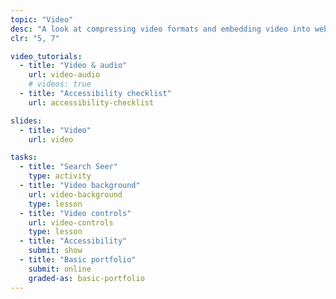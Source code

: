 ```yaml
---
topic: "Video"
desc: "A look at compressing video formats and embedding video into websites—as well as hosting video on global servers."
clr: "5, 7"

video_tutorials:
  - title: "Video & audio"
    url: video-audio
    # videos: true
  - title: "Accessibility checklist"
    url: accessibility-checklist

slides:
  - title: "Video"
    url: video

tasks:
  - title: "Search Seer"
    type: activity
  - title: "Video background"
    url: video-background
    type: lesson
  - title: "Video controls"
    url: video-controls
    type: lesson
  - title: "Accessibility"
    submit: show
  - title: "Basic portfolio"
    submit: online
    graded-as: basic-portfolio
---
```

